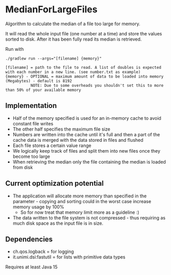 # MedianForLargeFiles
Algorithm to calculate the median of a file too large for memory.

It will read the whole input file (one number at a time) and store the values sorted to disk. After it has been fully read its median is retrieved.

Run with
```
./gradlew run --args="[filename] {memory}"
```
```
[filename] = path to the file to read. A list of doubles is expected with each number in a new line. (see number.txt as example)
{memory} - OPTIONAL = maximum amount of data to be loaded into memory (Megabytes) - default is 8192
           NOTE: Due to some overheads you shouldn't set this to more than 50% of your available memory
```

## Implementation
* Half of the memory specified is used for an in-memory cache to avoid constant file writes
* The other half specifies the maximum file size
* Numbers are written into the cache until it's full and then a part of the cache data is merged with the data stored in files and flushed
* Each file stores a certain value range
* We logically keep track of files and split them into new files once they become too large
* When retrieving the median only the file containing the median is loaded from disk

## Current optimization potential
* The application will allocate more memory than specified in the parameter - copying and sorting could in the worst case increase memory usage by 100%
    * So for now treat that memory limit more as a guideline :)
* The data written to the file system is not compressed - thus requiring as much disk space as the input file is in size.

## Dependencies
* ch.qos.logback = for logging
* it.unimi.dsi:fastutil = for lists with primitive data types

Requires at least Java 15
